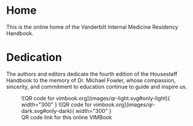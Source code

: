 # Home

This is the online home of the Vanderbilt Internal Medicine Residency Handbook.

# Dedication

The authors and editors dedicate the fourth edition of the Housestaff
Handbook to the memory of Dr. Michael Fowler, whose compassion,
sincerity, and commitment to education continue to guide and inspire
us. 

<figure markdown>
![QR code for vimbook.org](images/qr-light.svg#only-light){ width="300" }
![QR code for vimbook.org](images/qr-dark.svg#only-dark){ width="300" }
<figcaption>QR code link for this online VIMBook</figcaption>
</figure>
